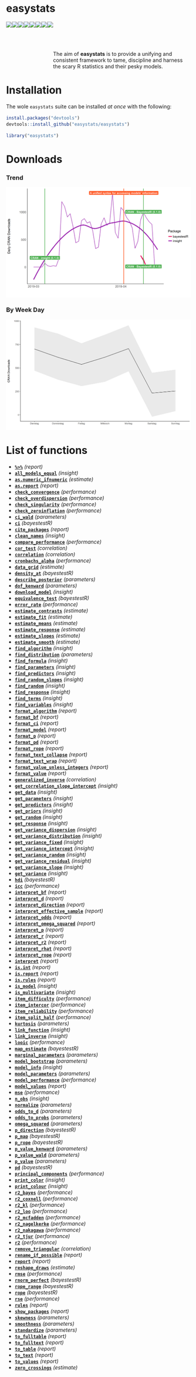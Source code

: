 
# easystats

<img src='https://github.com/easystats/insight/raw/master/man/figures/logo.png' align="left" height="120" /> 
<img src='https://github.com/easystats/bayestestR/raw/master/man/figures/logo.png' align="left" height="120" /> 
<img src='https://github.com/easystats/parameters/raw/master/man/figures/logo.png' align="left" height="120" /> 
<img src='https://github.com/easystats/performance/raw/master/man/figures/logo.png' align="left" height="120" /> 
<img src='https://github.com/easystats/estimate/raw/master/man/figures/logo.png' align="left" height="120" /> 
<img src='https://github.com/easystats/correlation/raw/master/man/figures/logo.png' align="left" height="120" /> 
<img src='https://github.com/easystats/see/raw/master/man/figures/logo.png' align="left" height="120" /> 
<img src='https://github.com/easystats/report/raw/master/man/figures/logo.png' align="left" height="120" /> 

<!-- THE UGLY OUTPUT IS ANNOYING -->

<br /><br />

The aim of **easystats** is to provide a unifying and consistent
framework to tame, discipline and harness the scary R statistics and
their pesky models.

# Installation

The wole `easystats` suite can be installed *at once* with the
following:

``` r
install.packages("devtools")
devtools::install_github("easystats/easystats")
```

``` r
library("easystats")
```

# Downloads

### Trend

<img src="man/figures/unnamed-chunk-4-1.png" style="display: block; margin: auto;" />

### By Week Day

<img src="man/figures/unnamed-chunk-5-1.png" style="display: block; margin: auto;" />

# List of functions

  - [**`%>%`**](https://easystats.github.io/report/reference/index.html)
    *(report)*
  - [**`all_models_equal`**](https://easystats.github.io/insight/reference/index.html)
    *(insight)*
  - [**`as.numeric_ifnumeric`**](https://easystats.github.io/estimate/reference/index.html)
    *(estimate)*
  - [**`as.report`**](https://easystats.github.io/report/reference/index.html)
    *(report)*
  - [**`check_convergence`**](https://easystats.github.io/performance/reference/index.html)
    *(performance)*
  - [**`check_overdispersion`**](https://easystats.github.io/performance/reference/index.html)
    *(performance)*
  - [**`check_singularity`**](https://easystats.github.io/performance/reference/index.html)
    *(performance)*
  - [**`check_zeroinflation`**](https://easystats.github.io/performance/reference/index.html)
    *(performance)*
  - [**`ci_wald`**](https://easystats.github.io/parameters/reference/index.html)
    *(parameters)*
  - [**`ci`**](https://easystats.github.io/bayestestR/reference/index.html)
    *(bayestestR)*
  - [**`cite_packages`**](https://easystats.github.io/report/reference/index.html)
    *(report)*
  - [**`clean_names`**](https://easystats.github.io/insight/reference/index.html)
    *(insight)*
  - [**`compare_performance`**](https://easystats.github.io/performance/reference/index.html)
    *(performance)*
  - [**`cor_test`**](https://easystats.github.io/correlation/reference/index.html)
    *(correlation)*
  - [**`correlation`**](https://easystats.github.io/correlation/reference/index.html)
    *(correlation)*
  - [**`cronbachs_alpha`**](https://easystats.github.io/performance/reference/index.html)
    *(performance)*
  - [**`data_grid`**](https://easystats.github.io/estimate/reference/index.html)
    *(estimate)*
  - [**`density_at`**](https://easystats.github.io/bayestestR/reference/index.html)
    *(bayestestR)*
  - [**`describe_posterior`**](https://easystats.github.io/parameters/reference/index.html)
    *(parameters)*
  - [**`dof_kenward`**](https://easystats.github.io/parameters/reference/index.html)
    *(parameters)*
  - [**`download_model`**](https://easystats.github.io/insight/reference/index.html)
    *(insight)*
  - [**`equivalence_test`**](https://easystats.github.io/bayestestR/reference/index.html)
    *(bayestestR)*
  - [**`error_rate`**](https://easystats.github.io/performance/reference/index.html)
    *(performance)*
  - [**`estimate_contrasts`**](https://easystats.github.io/estimate/reference/index.html)
    *(estimate)*
  - [**`estimate_fit`**](https://easystats.github.io/estimate/reference/index.html)
    *(estimate)*
  - [**`estimate_means`**](https://easystats.github.io/estimate/reference/index.html)
    *(estimate)*
  - [**`estimate_response`**](https://easystats.github.io/estimate/reference/index.html)
    *(estimate)*
  - [**`estimate_slopes`**](https://easystats.github.io/estimate/reference/index.html)
    *(estimate)*
  - [**`estimate_smooth`**](https://easystats.github.io/estimate/reference/index.html)
    *(estimate)*
  - [**`find_algorithm`**](https://easystats.github.io/insight/reference/index.html)
    *(insight)*
  - [**`find_distribution`**](https://easystats.github.io/parameters/reference/index.html)
    *(parameters)*
  - [**`find_formula`**](https://easystats.github.io/insight/reference/index.html)
    *(insight)*
  - [**`find_parameters`**](https://easystats.github.io/insight/reference/index.html)
    *(insight)*
  - [**`find_predictors`**](https://easystats.github.io/insight/reference/index.html)
    *(insight)*
  - [**`find_random_slopes`**](https://easystats.github.io/insight/reference/index.html)
    *(insight)*
  - [**`find_random`**](https://easystats.github.io/insight/reference/index.html)
    *(insight)*
  - [**`find_response`**](https://easystats.github.io/insight/reference/index.html)
    *(insight)*
  - [**`find_terms`**](https://easystats.github.io/insight/reference/index.html)
    *(insight)*
  - [**`find_variables`**](https://easystats.github.io/insight/reference/index.html)
    *(insight)*
  - [**`format_algorithm`**](https://easystats.github.io/report/reference/index.html)
    *(report)*
  - [**`format_bf`**](https://easystats.github.io/report/reference/index.html)
    *(report)*
  - [**`format_ci`**](https://easystats.github.io/report/reference/index.html)
    *(report)*
  - [**`format_model`**](https://easystats.github.io/report/reference/index.html)
    *(report)*
  - [**`format_p`**](https://easystats.github.io/report/reference/index.html)
    *(report)*
  - [**`format_pd`**](https://easystats.github.io/report/reference/index.html)
    *(report)*
  - [**`format_rope`**](https://easystats.github.io/report/reference/index.html)
    *(report)*
  - [**`format_text_collapse`**](https://easystats.github.io/report/reference/index.html)
    *(report)*
  - [**`format_text_wrap`**](https://easystats.github.io/report/reference/index.html)
    *(report)*
  - [**`format_value_unless_integers`**](https://easystats.github.io/report/reference/index.html)
    *(report)*
  - [**`format_value`**](https://easystats.github.io/report/reference/index.html)
    *(report)*
  - [**`generalized_inverse`**](https://easystats.github.io/correlation/reference/index.html)
    *(correlation)*
  - [**`get_correlation_slope_intercept`**](https://easystats.github.io/insight/reference/index.html)
    *(insight)*
  - [**`get_data`**](https://easystats.github.io/insight/reference/index.html)
    *(insight)*
  - [**`get_parameters`**](https://easystats.github.io/insight/reference/index.html)
    *(insight)*
  - [**`get_predictors`**](https://easystats.github.io/insight/reference/index.html)
    *(insight)*
  - [**`get_priors`**](https://easystats.github.io/insight/reference/index.html)
    *(insight)*
  - [**`get_random`**](https://easystats.github.io/insight/reference/index.html)
    *(insight)*
  - [**`get_response`**](https://easystats.github.io/insight/reference/index.html)
    *(insight)*
  - [**`get_variance_dispersion`**](https://easystats.github.io/insight/reference/index.html)
    *(insight)*
  - [**`get_variance_distribution`**](https://easystats.github.io/insight/reference/index.html)
    *(insight)*
  - [**`get_variance_fixed`**](https://easystats.github.io/insight/reference/index.html)
    *(insight)*
  - [**`get_variance_intercept`**](https://easystats.github.io/insight/reference/index.html)
    *(insight)*
  - [**`get_variance_random`**](https://easystats.github.io/insight/reference/index.html)
    *(insight)*
  - [**`get_variance_residual`**](https://easystats.github.io/insight/reference/index.html)
    *(insight)*
  - [**`get_variance_slope`**](https://easystats.github.io/insight/reference/index.html)
    *(insight)*
  - [**`get_variance`**](https://easystats.github.io/insight/reference/index.html)
    *(insight)*
  - [**`hdi`**](https://easystats.github.io/bayestestR/reference/index.html)
    *(bayestestR)*
  - [**`icc`**](https://easystats.github.io/performance/reference/index.html)
    *(performance)*
  - [**`interpret_bf`**](https://easystats.github.io/report/reference/index.html)
    *(report)*
  - [**`interpret_d`**](https://easystats.github.io/report/reference/index.html)
    *(report)*
  - [**`interpret_direction`**](https://easystats.github.io/report/reference/index.html)
    *(report)*
  - [**`interpret_effective_sample`**](https://easystats.github.io/report/reference/index.html)
    *(report)*
  - [**`interpret_odds`**](https://easystats.github.io/report/reference/index.html)
    *(report)*
  - [**`interpret_omega_squared`**](https://easystats.github.io/report/reference/index.html)
    *(report)*
  - [**`interpret_p`**](https://easystats.github.io/report/reference/index.html)
    *(report)*
  - [**`interpret_r`**](https://easystats.github.io/report/reference/index.html)
    *(report)*
  - [**`interpret_r2`**](https://easystats.github.io/report/reference/index.html)
    *(report)*
  - [**`interpret_rhat`**](https://easystats.github.io/report/reference/index.html)
    *(report)*
  - [**`interpret_rope`**](https://easystats.github.io/report/reference/index.html)
    *(report)*
  - [**`interpret`**](https://easystats.github.io/report/reference/index.html)
    *(report)*
  - [**`is.int`**](https://easystats.github.io/report/reference/index.html)
    *(report)*
  - [**`is.report`**](https://easystats.github.io/report/reference/index.html)
    *(report)*
  - [**`is.rules`**](https://easystats.github.io/report/reference/index.html)
    *(report)*
  - [**`is_model`**](https://easystats.github.io/insight/reference/index.html)
    *(insight)*
  - [**`is_multivariate`**](https://easystats.github.io/insight/reference/index.html)
    *(insight)*
  - [**`item_difficulty`**](https://easystats.github.io/performance/reference/index.html)
    *(performance)*
  - [**`item_intercor`**](https://easystats.github.io/performance/reference/index.html)
    *(performance)*
  - [**`item_reliability`**](https://easystats.github.io/performance/reference/index.html)
    *(performance)*
  - [**`item_split_half`**](https://easystats.github.io/performance/reference/index.html)
    *(performance)*
  - [**`kurtosis`**](https://easystats.github.io/parameters/reference/index.html)
    *(parameters)*
  - [**`link_function`**](https://easystats.github.io/insight/reference/index.html)
    *(insight)*
  - [**`link_inverse`**](https://easystats.github.io/insight/reference/index.html)
    *(insight)*
  - [**`looic`**](https://easystats.github.io/performance/reference/index.html)
    *(performance)*
  - [**`map_estimate`**](https://easystats.github.io/bayestestR/reference/index.html)
    *(bayestestR)*
  - [**`marginal_parameters`**](https://easystats.github.io/parameters/reference/index.html)
    *(parameters)*
  - [**`model_bootstrap`**](https://easystats.github.io/parameters/reference/index.html)
    *(parameters)*
  - [**`model_info`**](https://easystats.github.io/insight/reference/index.html)
    *(insight)*
  - [**`model_parameters`**](https://easystats.github.io/parameters/reference/index.html)
    *(parameters)*
  - [**`model_performance`**](https://easystats.github.io/performance/reference/index.html)
    *(performance)*
  - [**`model_values`**](https://easystats.github.io/report/reference/index.html)
    *(report)*
  - [**`mse`**](https://easystats.github.io/performance/reference/index.html)
    *(performance)*
  - [**`n_obs`**](https://easystats.github.io/insight/reference/index.html)
    *(insight)*
  - [**`normalize`**](https://easystats.github.io/parameters/reference/index.html)
    *(parameters)*
  - [**`odds_to_d`**](https://easystats.github.io/parameters/reference/index.html)
    *(parameters)*
  - [**`odds_to_probs`**](https://easystats.github.io/parameters/reference/index.html)
    *(parameters)*
  - [**`omega_squared`**](https://easystats.github.io/parameters/reference/index.html)
    *(parameters)*
  - [**`p_direction`**](https://easystats.github.io/bayestestR/reference/index.html)
    *(bayestestR)*
  - [**`p_map`**](https://easystats.github.io/bayestestR/reference/index.html)
    *(bayestestR)*
  - [**`p_rope`**](https://easystats.github.io/bayestestR/reference/index.html)
    *(bayestestR)*
  - [**`p_value_kenward`**](https://easystats.github.io/parameters/reference/index.html)
    *(parameters)*
  - [**`p_value_wald`**](https://easystats.github.io/parameters/reference/index.html)
    *(parameters)*
  - [**`p_value`**](https://easystats.github.io/parameters/reference/index.html)
    *(parameters)*
  - [**`pd`**](https://easystats.github.io/bayestestR/reference/index.html)
    *(bayestestR)*
  - [**`principal_components`**](https://easystats.github.io/performance/reference/index.html)
    *(performance)*
  - [**`print_color`**](https://easystats.github.io/insight/reference/index.html)
    *(insight)*
  - [**`print_colour`**](https://easystats.github.io/insight/reference/index.html)
    *(insight)*
  - [**`r2_bayes`**](https://easystats.github.io/performance/reference/index.html)
    *(performance)*
  - [**`r2_coxnell`**](https://easystats.github.io/performance/reference/index.html)
    *(performance)*
  - [**`r2_kl`**](https://easystats.github.io/performance/reference/index.html)
    *(performance)*
  - [**`r2_loo`**](https://easystats.github.io/performance/reference/index.html)
    *(performance)*
  - [**`r2_mcfadden`**](https://easystats.github.io/performance/reference/index.html)
    *(performance)*
  - [**`r2_nagelkerke`**](https://easystats.github.io/performance/reference/index.html)
    *(performance)*
  - [**`r2_nakagawa`**](https://easystats.github.io/performance/reference/index.html)
    *(performance)*
  - [**`r2_tjur`**](https://easystats.github.io/performance/reference/index.html)
    *(performance)*
  - [**`r2`**](https://easystats.github.io/performance/reference/index.html)
    *(performance)*
  - [**`remove_triangular`**](https://easystats.github.io/correlation/reference/index.html)
    *(correlation)*
  - [**`rename_if_possible`**](https://easystats.github.io/report/reference/index.html)
    *(report)*
  - [**`report`**](https://easystats.github.io/report/reference/index.html)
    *(report)*
  - [**`reshape_draws`**](https://easystats.github.io/estimate/reference/index.html)
    *(estimate)*
  - [**`rmse`**](https://easystats.github.io/performance/reference/index.html)
    *(performance)*
  - [**`rnorm_perfect`**](https://easystats.github.io/bayestestR/reference/index.html)
    *(bayestestR)*
  - [**`rope_range`**](https://easystats.github.io/bayestestR/reference/index.html)
    *(bayestestR)*
  - [**`rope`**](https://easystats.github.io/bayestestR/reference/index.html)
    *(bayestestR)*
  - [**`rse`**](https://easystats.github.io/performance/reference/index.html)
    *(performance)*
  - [**`rules`**](https://easystats.github.io/report/reference/index.html)
    *(report)*
  - [**`show_packages`**](https://easystats.github.io/report/reference/index.html)
    *(report)*
  - [**`skewness`**](https://easystats.github.io/parameters/reference/index.html)
    *(parameters)*
  - [**`smoothness`**](https://easystats.github.io/parameters/reference/index.html)
    *(parameters)*
  - [**`standardize`**](https://easystats.github.io/parameters/reference/index.html)
    *(parameters)*
  - [**`to_fulltable`**](https://easystats.github.io/report/reference/index.html)
    *(report)*
  - [**`to_fulltext`**](https://easystats.github.io/report/reference/index.html)
    *(report)*
  - [**`to_table`**](https://easystats.github.io/report/reference/index.html)
    *(report)*
  - [**`to_text`**](https://easystats.github.io/report/reference/index.html)
    *(report)*
  - [**`to_values`**](https://easystats.github.io/report/reference/index.html)
    *(report)*
  - [**`zero_crossings`**](https://easystats.github.io/estimate/reference/index.html)
    *(estimate)*
